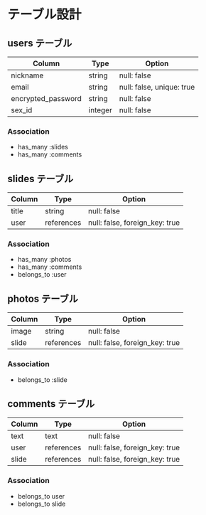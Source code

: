 # テーブル設計

## users テーブル

| Column             | Type    | Option                    |
|--------------------|---------|---------------------------|
| nickname           | string  | null: false               |
| email              | string  | null: false, unique: true |
| encrypted_password | string  | null: false               |
| sex_id             | integer | null: false               |

### Association

- has_many   :slides
- has_many   :comments

## slides テーブル

| Column             | Type       | Option                         |
|--------------------|------------|--------------------------------|
| title              | string     | null: false                    |
| user               | references | null: false, foreign_key: true |


### Association

- has_many   :photos
- has_many   :comments
- belongs_to :user

## photos テーブル

| Column | Type       | Option                         |
|--------|------------|--------------------------------|
| image  | string     | null: false                    |
| slide  | references | null: false, foreign_key: true |

### Association

- belongs_to :slide

## comments テーブル

| Column | Type       | Option                         |
|--------|------------|--------------------------------|
| text   | text       | null: false                    |
| user   | references | null: false, foreign_key: true |
| slide  | references | null: false, foreign_key: true |

### Association

- belongs_to user
- belongs_to slide